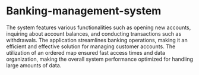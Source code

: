 # Banking-management-system
The system features various functionalities such as
opening new accounts, inquiring about account
balances, and conducting transactions such as
withdrawals. The application streamlines banking
operations, making it an efficient and effective solution
for managing customer accounts. The utilization of an
ordered map ensured fast access times and data
organization, making the overall system performance
optimized for handling large amounts of data.
